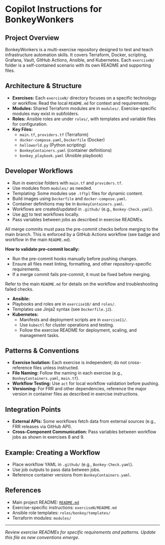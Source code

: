 # Copilot Instructions for BonkeyWonkers

## Project Overview

BonkeyWonkers is a multi-exercise repository designed to test and teach
infrastructure automation skills. It covers Terraform, Docker, scripting,
Grafana, Vault, GitHub Actions, Ansible, and Kubernetes. Each `exerciseN/`
folder is a self-contained scenario with its own README and supporting files.

## Architecture & Structure

- **Exercises:** Each `exerciseN/` directory focuses on a specific technology
  or workflow. Read the local `README.md` for context and requirements.
- **Modules:** Shared Terraform modules are in `modules/`. Exercise-specific
  modules may exist in subfolders.
- **Roles:** Ansible roles are under `roles/`, with templates and variable
  files for configuration.
- **Key Files:**
  - `main.tf`, `providers.tf` (Terraform)
  - `docker-compose.yaml`, `Dockerfile` (Docker)
  - `helloworld.py` (Python scripting)
  - `BonkeyContainers.yaml` (container definitions)
  - `bonkey_playbook.yaml` (Ansible playbook)

## Developer Workflows

- Run in exercise folders with `main.tf` and `providers.tf`.
- Use modules from `modules/` as needed.
- Templating: Some modules use `.tftpl` files for dynamic content.
- Build images using `Dockerfile` and `docker-compose.yaml`.
- Container definitions may be in `BonkeyContainers.yaml`.
- Workflows are created/updated in `.github/` (e.g., `Bonkey-Check.yaml`).
- Use [act](https://github.com/nektos/act) to test workflows locally.
- Pass variables between jobs as described in exercise READMEs.

All merge commits must pass the pre-commit checks before merging to the main
branch. This is enforced by a GitHub Actions workflow (see badge and workflow
in the main `README.md`).

**How to validate pre-commit locally:**

- Run the pre-commit hooks manually before pushing changes.
- Ensure all files meet linting, formatting, and other repository-specific
  requirements.
- If a merge commit fails pre-commit, it must be fixed before merging.

Refer to the main `README.md` for details on the workflow and troubleshooting
failed checks.

- **Ansible:**
- Playbooks and roles are in `exercise10/` and `roles/`.
- Templates use Jinja2 syntax (see `Dockerfile.j2`).
- **Kubernetes:**
  - Manifests and deployment scripts are in `exercise11/`.
  - Use `kubectl` for cluster operations and testing.
  - Follow the exercise README for deployment, scaling, and management tasks.

## Patterns & Conventions

- **Exercise Isolation:** Each exercise is independent; do not cross-reference
  files unless instructed.
- **File Naming:** Follow the naming in each exercise (e.g.,
  `BonkeyContainers.yaml`, `main.tf`).
- **Workflow Testing:** Use `act` for local workflow validation before pushing.
- **Versioning:** For FRR and other dependencies, reference the major version
  in container files as described in exercise instructions.

## Integration Points

- **External APIs:** Some workflows fetch data from external sources (e.g.,
  FRR releases via GitHub API).
- **Cross-Component Communication:** Pass variables between workflow jobs as
  shown in exercises 8 and 9.

## Example: Creating a Workflow

- Place workflow YAML in `.github/` (e.g., `Bonkey-Check.yaml`).
- Use job outputs to pass data between jobs.
- Reference container versions from `BonkeyContainers.yaml`.

## References

- Main project README: [`README.md`](../README.md)
- Exercise-specific instructions: `exerciseN/README.md`
- Ansible role templates: `roles/bonkey/templates/`
- Terraform modules: `modules/`

---
_Review exercise READMEs for specific requirements and patterns. Update this
file as new conventions emerge._
